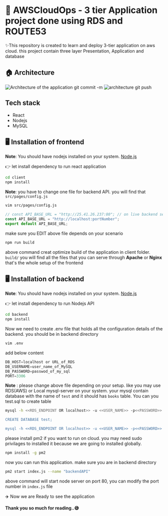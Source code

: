    # 🚀 AWSCloudOps - 3 tier Application project done using RDS and ROUTE53 

✨This repository is created to learn and deploy  3-tier application on aws cloud. this project contain three layer Presentation, Application and database

## 🏠 Architecture
![Architecture of the application](architecture.gif)
git commit -m ![architecture](https://github.com/user-attachments/assets/5ac9204c-1e39-4c30-b2b3-43367c998cd9)
git push
## Tech stack

- React 
- Nodejs
- MySQL

## 🖥️ Installation of frontend

**Note**: You should have nodejs installed on your system. [Node.js](https://nodejs.org/)

👉 let install dependency to run react application

```sh
cd client
npm install
```

**Note**: you have to change one file for backend API. you will find that `src/pages/config.js`

```sh
vim src/pages/config.js
```

```javascript
// const API_BASE_URL = "http://25.41.26.237:80"; // on live backend server which is running on port 80
const API_BASE_URL = "http://localhost:portNumber";
export default API_BASE_URL;
```
make sure you EDIT above file depends on your scenario


```sh
npm run build 
```

above command creat optimize build of the application in client folder. `build/` you will find all the files that you can serve through **Apache** or **Nginx**
that's the whole setup of the frontend

##  🖥️ ️Installation of backend

**Note**: You should have nodejs installed on your system. [Node.js](https://nodejs.org/)

👉 let install dependency to run Nodejs  API

```sh
cd backend
npm install
```
Now we need to create .env file that holds all the configuration details of the backend. you should be in backend directory

```sh
vim .env
```
add below content 

```javascript
DB_HOST=localhost or URL_of_RDS
DB_USERNAME=user_name_of_MySQL
DB_PASSWORD=passwod_of_my_sql
PORT=3306
```
**Note** : please change above file depending on your setup. like you may use RDS(AWS) or Local mysql-server on your system. your mysql contain database with the name of `test` and it should has `books` table. You can you test.sql to create table 


```sh
mysql -h <<RDS_ENDPOINT OR localhost>> -u <<USER_NAME>> -p<<PASSWORD>>

CREATE DATABASE test;

mysql -h <<RDS_ENDPOINT OR localhost>> -u <<USER_NAME>> -p<<PASSWORD>> test < test.sql
```


please install pm2 if you want to run on cloud. you may need sudo privilages to installed it because we are going to installed globally.

```sh
npm install -g pm2
```

now you can run this application. make sure you are in backend directory


```sh
pm2 start index.js --name "backendAPI"
```

above command will start node server on port 80, you can modify the port number in `index.js` file

✈️ Now we are Ready to see the application

**Thank you so much for reading..😅**
